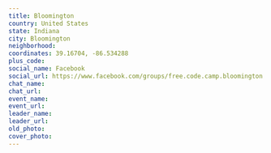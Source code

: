 ```yaml
---
title: Bloomington
country: United States
state: Indiana
city: Bloomington
neighborhood: 
coordinates: 39.16704, -86.534288
plus_code:
social_name: Facebook
social_url: https://www.facebook.com/groups/free.code.camp.bloomington.in
chat_name:
chat_url:
event_name:
event_url:
leader_name:
leader_url:
old_photo: 
cover_photo:
---
```

